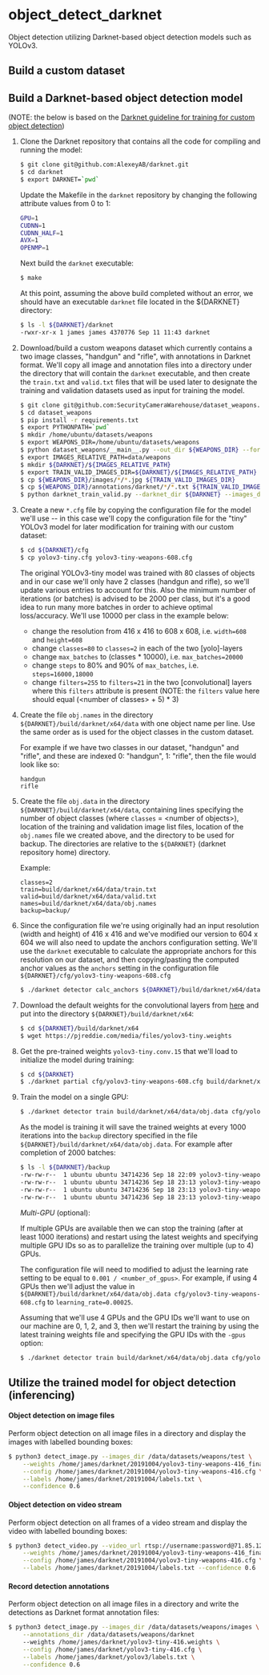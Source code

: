 # object_detect_darknet
Object detection utilizing Darknet-based object detection models such as YOLOv3.

## Build a custom dataset

## Build a Darknet-based object detection model

(NOTE: the below is based on the 
[Darknet guideline for training for custom object detection](https://github.com/AlexeyAB/darknet#how-to-train-to-detect-your-custom-objects))

1. Clone the Darknet repository that contains all the code for compiling and 
running the model:
    ```bash
    $ git clone git@github.com:AlexeyAB/darknet.git
    $ cd darknet
    $ export DARKNET=`pwd`
    ```
    Update the Makefile in the `darknet` repository by changing the following 
    attribute values from 0 to 1:
    ```bash
    GPU=1
    CUDNN=1
    CUDNN_HALF=1
    AVX=1
    OPENMP=1
    ```
    Next build the `darknet` executable:
    ```bash
    $ make
    ```
    At this point, assuming the above build completed without an error, we should 
    have an executable `darknet` file located in the ${DARKNET} directory:
    ```bash
    $ ls -l ${DARKNET}/darknet
    -rwxr-xr-x 1 james james 4370776 Sep 11 11:43 darknet
    ```

2. Download/build a custom weapons dataset which currently contains a two image 
classes, "handgun" and "rifle", with annotations in Darknet format. We'll copy 
all image and annotation files into a directory under the directory that will 
contain the `darknet` executable, and then create the `train.txt` and `valid.txt` 
files that will be used later to designate the training and validation datasets 
used as input for training the model.
    ```bash
    $ git clone git@github.com:SecurityCameraWarehouse/dataset_weapons.git
    $ cd dataset_weapons
    $ pip install -r requirements.txt
    $ export PYTHONPATH=`pwd`
    $ mkdir /home/ubuntu/datasets/weapons
    $ export WEAPONS_DIR=/home/ubuntu/datasets/weapons
    $ python dataset_weapons/__main__.py --out_dir ${WEAPONS_DIR} --format darknet --exclusions exclusions.txt
    $ export IMAGES_RELATIVE_PATH=data/weapons
    $ mkdir ${DARKNET}/${IMAGES_RELATIVE_PATH}
    $ export TRAIN_VALID_IMAGES_DIR=${DARKNET}/${IMAGES_RELATIVE_PATH}
    $ cp ${WEAPONS_DIR}/images/*/*.jpg ${TRAIN_VALID_IMAGES_DIR}
    $ cp ${WEAPONS_DIR}/annotations/darknet/*/*.txt ${TRAIN_VALID_IMAGES_DIR}
    $ python darknet_train_valid.py --darknet_dir ${DARKNET} --images_dir ${IMAGES_RELATIVE_PATH} --train_dir ${WEAPONS_DIR}/images/train --valid_dir ${WEAPONS_DIR}/images/val --dest_dir ${DARKNET}/build/darknet/x64/data
    ``` 

3. Create a new `*.cfg` file by copying the configuration file for the model we'll 
use -- in this case we'll copy the configuration file for the "tiny" YOLOv3 model 
for later modification for training with our custom dataset: 
    ```bash
    $ cd ${DARKNET}/cfg
    $ cp yolov3-tiny.cfg yolov3-tiny-weapons-608.cfg
    ```
    The original YOLOv3-tiny model was trained with 80 classes of objects and in 
    our case we'll only have 2 classes (handgun and rifle), so we'll update 
    various entries to account for this. Also the minimum number of iterations 
    (or batches) is advised to be 2000 per class, but it's a good idea to run many 
    more batches in order to achieve optimal loss/accuracy. We'll use 10000 per 
    class in the example below: 
   
    * change the resolution from 416 x 416 to 608 x 608, i.e. `width=608` and 
    `height=608` 
    * change `classes=80` to `classes=2` in each of the two [yolo]-layers
    * change `max_batches` to (classes * 10000), i.e. `max_batches=20000`
    * change `steps` to 80% and 90% of `max_batches`, i.e. `steps=16000,18000`
    * change `filters=255` to `filters=21` in the two [convolutional] layers 
    where this `filters` attribute is present (NOTE: the `filters` value here 
    should equal (\<number of classes\> + 5) * 3)

4. Create the file `obj.names` in the directory `${DARKNET}/build/darknet/x64/data` with 
one object name per line. Use the same order as is used for the object classes in 
the custom dataset.

    For example if we have two classes in our dataset, "handgun" and "rifle", and 
    these are indexed 0: "handgun", 1: "rifle", then the file would look like so:
    ```
    handgun
    rifle
    ```

5. Create the file `obj.data` in the directory `${DARKNET}/build/darknet/x64/data`, 
containing lines specifying the number of object classes (where `classes` = 
\<number of objects\>), location of the training and validation image list files, 
location of the `obj.names` file we created above, and the directory to be used 
for backup. The directories are relative to the `${DARKNET}` (darknet repository 
home) directory. 
    
    Example:
    ```
    classes=2
    train=build/darknet/x64/data/train.txt
    valid=build/darknet/x64/data/valid.txt
    names=build/darknet/x64/data/obj.names
    backup=backup/
    ```

6. Since the configuration file we're using originally had an input resolution 
(width and height) of 416 x 416 and we've modified our version to 604 x 604 we 
will also need to update the anchors configuration setting. We'll use the `darknet` 
executable to calculate the appropriate anchors for this resolution on our dataset, 
and then copying/pasting the computed anchor values as the `anchors` setting in 
the configuration file `${DARKNET}/cfg/yolov3-tiny-weapons-608.cfg`
    ```bash
    $ ./darknet detector calc_anchors ${DARKNET}/build/darknet/x64/data/obj.data -num_of_clusters 6 -width 608 -height 608 -show
    ```
     
7. Download the default weights for the convolutional layers from 
[here](https://pjreddie.com/media/files/yolov3-tiny.weights) and put into the 
directory `${DARKNET}/build/darknet/x64`:
    ```bash
    $ cd ${DARKNET}/build/darknet/x64
    $ wget https://pjreddie.com/media/files/yolov3-tiny.weights
    ```

8. Get the pre-trained weights `yolov3-tiny.conv.15` that we'll load to 
initialize the model during training:
    ```bash
    $ cd ${DARKNET}
    $ ./darknet partial cfg/yolov3-tiny-weapons-608.cfg build/darknet/x64/yolov3-tiny.weights yolov3-tiny.conv.15 15
    ```
   
9. Train the model on a single GPU:
    ```bash
    $ ./darknet detector train build/darknet/x64/data/obj.data cfg/yolov3-tiny-weapons-608.cfg yolov3-tiny.conv.15
    ```  

    As the model is training it will save the trained weights at every 1000 
    iterations into the `backup` directory specified in the file 
    `${DARKNET}/build/darknet/x64/data/obj.data`. For example after completion of 
    2000 batches:
    ```bash
    $ ls -l ${DARKNET}/backup
    -rw-rw-r--  1 ubuntu ubuntu 34714236 Sep 18 22:09 yolov3-tiny-weapons-608_1000.weights
    -rw-rw-r--  1 ubuntu ubuntu 34714236 Sep 18 23:13 yolov3-tiny-weapons-608_2000.weights
    -rw-rw-r--  1 ubuntu ubuntu 34714236 Sep 18 23:13 yolov3-tiny-weapons-608_final.weights
    -rw-rw-r--  1 ubuntu ubuntu 34714236 Sep 18 23:13 yolov3-tiny-weapons-608_last.weights
    ```
    _Multi-GPU_ (optional):
    
    If multiple GPUs are available then we can stop the training (after at least 
    1000 iterations) and restart using the latest weights and specifying 
    multiple GPU IDs so as to parallelize the training over multiple (up to 4) GPUs.
    
    The configuration file will need to modified to adjust the learning rate setting 
    to be equal to `0.001 / <number_of_gpus>`. For example, if using 4 GPUs then we'll 
    adjust the value in `${DARKNET}/build/darknet/x64/data/obj.data cfg/yolov3-tiny-weapons-608.cfg`
    to `learning_rate=0.00025`.
    
    Assuming that we'll use 4 GPUs and the GPU IDs we'll want to use on our machine 
    are 0, 1, 2, and 3, then we'll restart the training by using the latest training 
    weights file and specifying the GPU IDs with the `-gpus` option:
    ```bash
    $ ./darknet detector train build/darknet/x64/data/obj.data cfg/yolov3-tiny-weapons-608.cfg backup/yolov3-tiny-weapons-608_2000.weights -gpus 0,1,2,3
    ``` 


## Utilize the trained model for object detection (inferencing)
#### Object detection on image files
Perform object detection on all image files in a directory and display the 
images with labelled bounding boxes:
```bash
$ python3 detect_image.py --images_dir /data/datasets/weapons/test \
    --weights /home/james/darknet/20191004/yolov3-tiny-weapons-416_final.weights \
    --config /home/james/darknet/20191004/yolov3-tiny-weapons-416.cfg \
    --labels /home/james/darknet/20191004/labels.txt \
    --confidence 0.6
```
#### Object detection on video stream
Perform object detection on all frames of a video stream and display the 
video with labelled bounding boxes:
```bash
$ python3 detect_video.py --video_url rtsp://username:password@71.85.124.145/unicast/c2/s1 \
    --weights /home/james/darknet/20191004/yolov3-tiny-weapons-416_final.weights \
    --config /home/james/darknet/20191004/yolov3-tiny-weapons-416.cfg \
    --labels /home/james/darknet/20191004/labels.txt --confidence 0.6
```
#### Record detection annotations
Perform object detection on all image files in a directory and write the detections 
as Darknet format annotation files:
```bash
$ python3 detect_image.py --images_dir /data/datasets/weapons/images \
    --annotations_dir /data/datasets/weapons/darknet
    --weights /home/james/darknet/yolov3-tiny-416.weights \
    --config /home/james/darknet/yolov3-tiny-416.cfg \
    --labels /home/james/darknet/yolov3/labels.txt \
    --confidence 0.6
```
